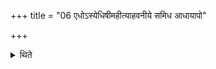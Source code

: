+++
title = "06 एधोऽस्येधिषीमहीत्याहवनीये समिध आधायापो"

+++

<details><summary>थिते</summary>

एधोऽस्येधिषीमहीत्याहवनीये समिध आधायापो अन्वचारिषमित्युपतिष्ठन्ते ६
</details>
